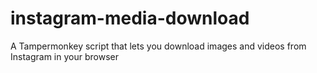 # instagram-media-download
A Tampermonkey script that lets you download images and videos from Instagram in your browser
